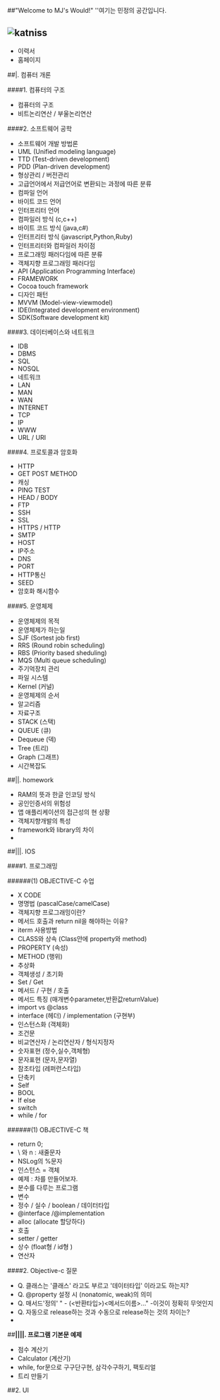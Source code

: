 ##"Welcome to MJ's Would!"
''여기는 민정의 공간입니다.

![katniss](http://cfile26.uf.tistory.com/image/25207E4B5428B204029DEC)
----------------------------------------------------



* 이력서
* 홈페이지






##|. 컴퓨터 개론


####1. 컴퓨터의 구조

* 컴퓨터의 구조
* 비트논리연산 / 부울논리연산


####2. 소프트웨어 공학

* 소프트웨어 개발 방법론
* UML (Unified modeling language)
* TTD (Test-driven development)
* PDD (Plan-driven development)
* 형상관리 / 버전관리 
* 고급언어에서 저급언어로 변환되는 과정에 따른 분류
* 컴파일 언어
* 바이트 코드 언어
* 인터프리터 언어
* 컴파일러 방식 (c,c++)
* 바이트 코드 방식 (java,c#)
* 인터프리터 방식 (javascript,Python,Ruby)
* 인터프리터와 컴파일러 차이점
* 프로그래밍 패러다임에 따른 분류
* 객체지향 프로그래밍 패러다임
* API (Application Programming Interface)
* FRAMEWORK
* Cocoa touch framework
* 디자인 패턴
* MVVM (Model-view-viewmodel)
* IDE(Integrated development environment)
* SDK(Software development kit)


####3. 데이터베이스와 네트워크

* IDB
* DBMS
* SQL
* NOSQL
* 네트워크
* LAN
* MAN
* WAN
* INTERNET
* TCP
* IP
* WWW
* URL / URI

####4. 프로토콜과 암호화

* HTTP
* GET POST METHOD
* 캐싱
* PING TEST
* HEAD / BODY
* FTP
* SSH
* SSL
* HTTPS / HTTP
* SMTP
* HOST
* IP주소
* DNS
* PORT
* HTTP통신
* SEED
* 암호화 해시함수




####5. 운영체제

* 운영체제의 목적
* 운영체제가 하는일
* SJF (Sortest job first)
* RRS (Round robin scheduling)
* RBS (Priority based sheduling)
* MQS (Multi queue scheduling)
* 주기억장치 관리
* 파일 시스템
* Kernel (커널)
* 운영체제의 순서
* 알고리즘
* 자료구조
* STACK (스택)
* QUEUE (큐)
* Dequeue (덱)
* Tree (트리)
* Graph (그래프)
* 시간복잡도



##||. homework


* RAM의 뜻과 한글 인코딩 방식
* 공인인증서의 위험성
* 앱 애플리케이션의 접근성의 현 상황
* 객체지향개발의 특성
* framework와 library의 차이
* 
 



##|||. IOS

####1. 프로그래밍

######(1) OBJECTIVE-C 수업
* X CODE
* 명명법 (pascalCase/camelCase)
* 객체지향 프로그래밍이란?
* 메서드 호출과 return nil을 해야하는 이유?
* iterm 사용방법
* CLASS와 상속 (Class안에 property와 method)
* PROPERTY (속성)
* METHOD (행위)
* 추상화
* 객체생성 / 초기화 
* Set / Get 
* 메서드 / 구현 / 호출
* 메서드 특징 (매개변수parameter,반환값returnValue)
* import vs @class
* interface (헤더) / implementation (구현부)
* 인스턴스화 (객체화)
* 조건문 
* 비교연산자 / 논리연산자 / 형식지정자
* 숫자표현 (정수,실수,객체형)
* 문자표현 (문자,문자열)
* 참조타입 (레퍼런스타입)
* 단축키
* Self
* BOOL
* If else
* switch
* while / for

######(1) OBJECTIVE-C 책
* return 0;
* \ 와 n : 새줄문자
* NSLog의 %문자
* 인스턴스 = 객체
* 예제 : 차를 만들어보자.
* 분수를 다루는 프로그램
* 변수
* 정수 / 실수 / boolean / 데이터타입
* @interface /@implementation
* alloc (allocate 할당하다)
* 호출
* setter / getter
* 상수 (float형 / id형 )
* 연산자




####2. Objective-c 질문
* Q. 클래스는 '클래스' 라고도 부르고 '데이터타입' 이라고도 하는지?
* Q. @property 설정 시 (nonatomic, weak)의 의미
* Q. 매서드'정의' " - (<반환타입>)<메서드이름>..." -이것이 정확히 무엇인지
* Q. 자동으로 release하는 것과 수동으로 release하는 것의 차이는?
* 

##**||||. 프로그램 기본문 예제**

* 점수 계산기
* Calculator (계산기)
* while, for문으로 구구단구현, 삼각수구하기, 팩토리얼 
* 트리 만들기




##2. UI








